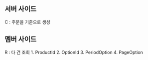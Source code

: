 ## 서버 사이드
C : 주문을 기준으로 생성

## 멤버 사이드 
R : 
	다 건 조회 
	1. ProductId
	2. OptionId
	3. PeriodOption
	4. PageOption